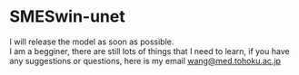 # SMESwin-unet

I will release the model as soon as possible.  
I am a begginer, there are still lots of things that I need to learn, if you have any suggestions or questions, here is my email wang@med.tohoku.ac.jp
